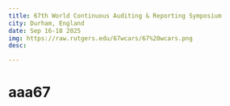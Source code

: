 ```yaml
---
title: 67th World Continuous Auditing & Reporting Symposium
city: Durham, England
date: Sep 16-18 2025
img: https://raw.rutgers.edu/67wcars/67%20wcars.png
desc: 

---
```

# aaa67